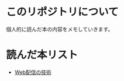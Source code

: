 # このリポジトリについて
個人的に読んだ本の内容をメモしていきます。

# 読んだ本リスト
- [Web配信の技術](https://github.com/endot1231/reading_book/tree/master/web%E9%85%8D%E4%BF%A1%E3%81%AE%E6%8A%80%E8%A1%93)

